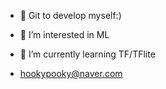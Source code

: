 - 👋 Git to develop myself:)
-  👀 I’m interested in ML
- 🌱 I’m currently learning TF/TFlite

- hookypooky@naver.com

